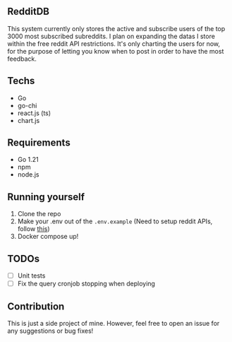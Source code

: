 ## RedditDB
This system currently only stores the active and subscribe users of the top 3000 most subscribed subreddits. I plan on expanding the datas I store within the free reddit API restrictions. 
It's only charting the users for now, for the purpose of letting you know when to post in order to have the most feedback.
## Techs
- Go
- go-chi
- react.js (ts)
- chart.js
## Requirements
- Go 1.21
- npm
- node.js
## Running yourself
1. Clone the repo
2. Make your .env out of the `.env.example` (Need to setup reddit APIs, follow [this]([https://www.example.com](https://github.com/reddit-archive/reddit/wiki/OAuth2)https://github.com/reddit-archive/reddit/wiki/OAuth2))
3. Docker compose up!
## TODOs
- [ ] Unit tests
- [ ] Fix the query cronjob stopping when deploying
## Contribution
This is just a side project of mine. However, feel free to open an issue for any suggestions or bug fixes!
